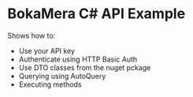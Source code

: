 # BokaMera C# API Example
Shows how to:
* Use your API key
* Authenticate using HTTP Basic Auth
* Use DTO classes from the nuget pckage
* Querying using AutoQuery
* Executing methods
